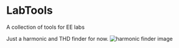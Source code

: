 # LabTools
A collection of tools for EE labs

Just a harmonic and THD finder for now.
![harmonic finder image](https://user-images.githubusercontent.com/21128448/162120918-634f30ee-3ecb-4d72-a172-f909ded12bcb.png)
